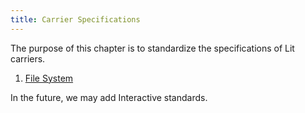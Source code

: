 ```yaml
---
title: Carrier Specifications
---
```


The purpose of this chapter is to standardize the specifications of Lit carriers.

1. [File System](./file_system)

In the future, we may add Interactive standards.